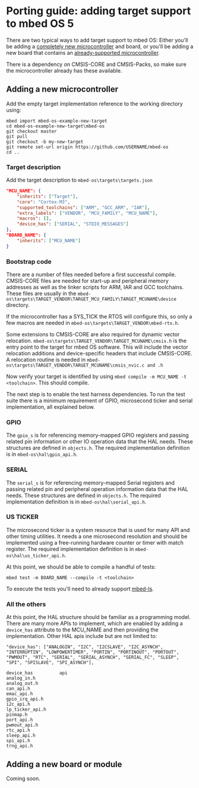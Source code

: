 # Porting guide: adding target support to mbed OS 5

There are two typical ways to add target support to mbed OS: Either you'll be adding a [completely new microcontroller](#adding-a-new-microcontroller) and board, or you'll be adding a new board that contains an [already-supported microcontroller](#adding-a-new-board-or-module). 

There is a dependency on CMSIS-CORE and CMSIS-Packs, so make sure the microcontroller already has these available.

## Adding a new microcontroller

Add the empty target implementation reference to the working directory using: 

```
mbed import mbed-os-example-new-target
cd mbed-os-example-new-target\mbed-os
git checkout master
git pull
git checkout -b my-new-target
git remote set-url origin https://github.com/USERNAME/mbed-os
cd ..
```

### Target description

Add the target description to ```mbed-os\targets\targets.json```

``` json
"MCU_NAME": {
    "inherits": ["Target"],
    "core": "Cortex-M3",
    "supported_toolchains": ["ARM", "GCC_ARM", "IAR"],
    "extra_labels": ["VENDOR", "MCU_FAMILY", "MCU_NAME"],
    "macros": [],
    "device_has": ["SERIAL", "STDIO_MESSAGES"]
},
"BOARD_NAME": {
    "inherits": ["MCU_NAME"]
}
```

### Bootstrap code

There are a number of files needed before a first successful compile. CMSIS-CORE files are needed for start-up and peripheral memory addresses as well as the linker scripts for ARM, IAR and GCC toolchains. These files are usually in the ```mbed-os\targets\TARGET_VENDOR\TARGET_MCU_FAMILY\TARGET_MCUNAME\device``` directory.

If the microcontroller has a SYS_TICK the RTOS will configure this, so only a few macros are needed in ```mbed-os\targets\TARGET_VENDOR\mbed-rtx.h```.

Some extensions to CMSIS-CORE are also required for dynamic vector relocation. ```mbed-os\targets\TARGET_VENDOR\TARGET_MCUNAME\cmsis.h``` is the entry point to the target for mbed OS software. This will include the vector relocation additions and device-specific headers that include CMSIS-CORE. A relocation routine is needed in ```mbed-os\targets\TARGET_VENDOR\TARGET_MCUNAME\cmsis_nvic.c and .h```

Now verify your target is identified by using ```mbed compile -m MCU_NAME -t <toolchain>```. This should compile.

The next step is to enable the test harness dependencies. To run the test suite there is a minimum requirement of GPIO, microsecond ticker and serial implementation, all explained below.

### GPIO

The ```gpio_s``` is for referencing memory-mapped GPIO registers and passing related pin information or other IO operation data that the HAL needs. These structures are defined in ```objects.h```. The required implementation definition is in ```mbed-os\hal\gpio_api.h```.

### SERIAL

The ```serial_s``` is for referencing memory-mapped Serial registers and passing related pin and peripheral operation information data that the HAL needs. These structures are defined in ```objects.h```. The required implementation definition is in ```mbed-os\hal\serial_api.h```.

### US TICKER

The microsecond ticker is a system resource that is used for many API and other timing utilities. It needs a one microsecond resolution and should be implemented using a free-running hardware counter or timer with match register.
The required implementation definition is in ```mbed-os\hal\us_ticker_api.h```.

At this point, we should be able to compile a handful of  tests: 

``mbed test -m BOARD_NAME --compile -t <toolchain>``

To execute the tests you'll need to already support [mbed-ls](https://github.com/armmbed/mbed-ls).

### All the others

At this point, the HAL structure should be familiar as a programming model. There are many more APIs to implement, which are enabled by adding a ```device_has``` attribute to the MCU_NAME and then providing the implementation. Other HAL apis include but are not limited to:

```
"device_has": ["ANALOGIN", "I2C", "I2CSLAVE", "I2C_ASYNCH", "INTERRUPTIN", "LOWPOWERTIMER", "PORTIN", "PORTINOUT", "PORTOUT", "PWMOUT", "RTC", "SERIAL", "SERIAL_ASYNCH", "SERIAL_FC", "SLEEP", "SPI", "SPISLAVE", "SPI_ASYNCH"],

device_has          api
analog_in.h
analog_out.h
can_api.h
emac_api.h
gpio_irq_api.h
i2c_api.h
lp_ticker_api.h
pinmap.h
port_api.h
pwmout_api.h
rtc_api.h
sleep_api.h
spi_api.h
trng_api.h

```

## Adding a new board or module

Coming soon.
